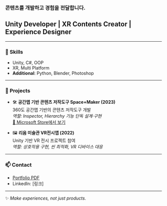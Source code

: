 ### 콘텐츠를 개발하고 경험을 전달합니다.
## Unity Developer | XR Contents Creator | Experience Designer

---

### 🚀 Skills
- Unity, C#, OOP
- XR, Multi Platform
- **Additional**: Python, Blender, Photoshop
---

### 💼 Projects

- 🛠️ **공간맵 기반 콘텐츠 저작도구 Space+Maker (2023)**  
  360도 공간맵 기반의 콘텐츠 저작도구 개발   
  *역할: Inspector, Hierarchy 기능 단독 설계·구현*    
  [🔗 Microsoft Store에서 보기](https://apps.microsoft.com/detail/xp8lh6r6bl5k1q?hl=ko-KR&gl=KR)    

- 🖼️ **리움 미술관 VR전시앱 (2022)**  
  Unity 기반 VR 전시 프로젝트 참여  
  *역할: 상호작용 구현, 씬 최적화, VR 디바이스 대응*
___

### 📫 Contact
- [Portfolio PDF](링크)  
- LinkedIn: [링크]
  
---
✨ *Make experiences, not just products.*
